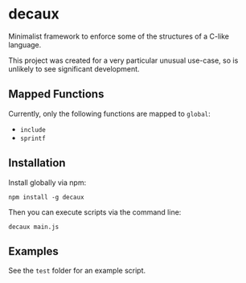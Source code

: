 decaux
======

Minimalist framework to enforce some of the structures of a C-like language.

This project was created for a very particular unusual use-case, so is unlikely to see significant development.

Mapped Functions
----------------

Currently, only the following functions are mapped to `global`:

* `include`
* `sprintf`

Installation
------------

Install globally via npm:

`npm install -g decaux`

Then you can execute scripts via the command line:

`decaux main.js`

Examples
--------

See the `test` folder for an example script.